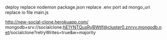 deploy
replace nodemon package.json
replace .env port ad mongo_uri 
replace io file main.js

http://new-social-clone.herokuapp.com/
mongodb+srv://socialclone:hE1YNTQusRyBWtlf@cluster0.znrvv.mongodb.net/socialclone?retryWrites=true&w=majority